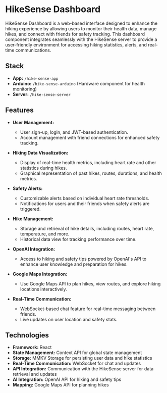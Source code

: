HikeSense Dashboard
===================

HikeSense Dashboard is a web-based interface designed to enhance the hiking experience by allowing users to monitor their health data, manage hikes, and connect with friends for safety tracking. This dashboard component integrates seamlessly with the HikeSense server to provide a user-friendly environment for accessing hiking statistics, alerts, and real-time communications.

Stack
-----

-   **App:** `/hike-sense-app` 
-   **Arduino:** `/hike-sense-arduino` (Hardware component for health monitoring)
-   **Server:** `/hike-sense-server` 

Features
--------

-   **User Management:**

    -   User sign-up, login, and JWT-based authentication.
    -   Account management with friend connections for enhanced safety tracking.
-   **Hiking Data Visualization:**

    -   Display of real-time health metrics, including heart rate and other statistics during hikes.
    -   Graphical representation of past hikes, routes, durations, and health metrics.
-   **Safety Alerts:**

    -   Customizable alerts based on individual heart rate thresholds.
    -   Notifications for users and their friends when safety alerts are triggered.
-   **Hike Management:**

    -   Storage and retrieval of hike details, including routes, heart rate, temperature, and more.
    -   Historical data view for tracking performance over time.
-   **OpenAI Integration:**

    -   Access to hiking and safety tips powered by OpenAI's API to enhance user knowledge and preparation for hikes.
-   **Google Maps Integration:**

    -   Use Google Maps API to plan hikes, view routes, and explore hiking locations interactively.
-   **Real-Time Communication:**

    -   WebSocket-based chat feature for real-time messaging between friends.
    -   Live updates on user location and safety stats.

Technologies
------------

-   **Framework:** React
-   **State Management:** Context API for global state management
-   **Storage:** MMKV Storage for persisting user data and hike statistics
-   **Real-Time Communication:** WebSocket for chat and updates
-   **API Integration:** Communication with the HikeSense server for data retrieval and updates
-   **AI Integration:** OpenAI API for hiking and safety tips
-   **Mapping:** Google Maps API for planning hikes
